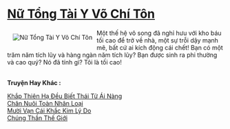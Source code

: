 <a href="https://truyentiki.com/nu-tong-tai-y-vo-chi-ton.33694/" title="Nữ Tổng Tài Y Võ Chí Tôn"><h1>Nữ Tổng Tài Y Võ Chí Tôn</h1></a><div style="display:table"><img align="right" style="float: left; padding: 10px;" src="https://truyentiki.com/a/img/str/src/33694.jpg" alt="Nữ Tổng Tài Y Võ Chí Tôn">Một thế hệ vô song đã nghỉ hưu với kho báu tối cao để trở về nhà, một sự trỗi dậy mạnh mẽ, bất cứ ai kích động cái chết! Bạn có một trăm năm tích lũy và hàng ngàn năm tích lũy? Bạn được sinh ra phi thường và cao quý? Nó đã tính gì? Tôi là tối cao!</div><p><br><b>Truyện Hay Khác :</b></p><a href="https://truyentiki.com/khap-thien-ha-deu-biet-thai-tu-ai-nang.33693/" alt="Khắp Thiên Hạ Đều Biết Thái Tử Ái Nàng">Khắp Thiên Hạ Đều Biết Thái Tử Ái Nàng</a><br/><a href="https://github.com/nownovels/top500/tree/master/truyenhay/33753/" alt="Chăn Nuôi Toàn Nhân Loại">Chăn Nuôi Toàn Nhân Loại</a><br/><a href="https://github.com/nownovels/top500/tree/master/truyenhay/33857/" alt="Mười Vạn Cái Khắc Kim Lý Do">Mười Vạn Cái Khắc Kim Lý Do</a><br/><a href="https://github.com/nownovels/top500/tree/master/truyenhay/33462/" alt="Chúng Thần Thế Giới">Chúng Thần Thế Giới</a><br/>